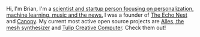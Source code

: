 Hi, I'm Brian, I'm a <a href="https://notes.variogr.am/about">scientist and startup person focusing on personalization, machine learning, music and the news.</a> I was a founder of <a href="https://en.wikipedia.org/wiki/The_Echo_Nest">The Echo Nest</a> and <a href="https://canopy.cr/">Canopy</a>. My current most active open source projects are <a href="https://github.com/bwhitman/alles">Alles, the mesh synthesizer</A> and <a href="https://github.com/bwhitman/alles">Tulip Creative Computer</A>. Check them out!
